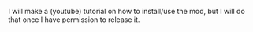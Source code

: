 I will make a (youtube) tutorial on how to install/use the mod, but I will do that once I have permission to release it.
